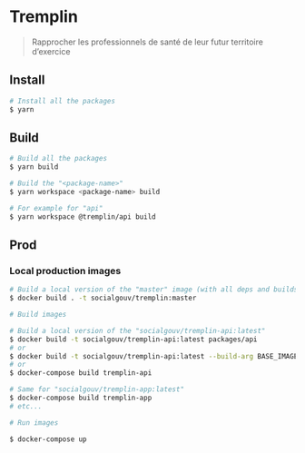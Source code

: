 # Tremplin

> Rapprocher les professionnels de santé de leur futur territoire d’exercice

## Install

```sh
# Install all the packages
$ yarn
```

## Build

```sh
# Build all the packages
$ yarn build

# Build the "<package-name>"
$ yarn workspace <package-name> build

# For example for "api"
$ yarn workspace @tremplin/api build
```

## Prod

### Local production images

```sh
# Build a local version of the "master" image (with all deps and builds)
$ docker build . -t socialgouv/tremplin:master

# Build images

# Build a local version of the "socialgouv/tremplin-api:latest"
$ docker build -t socialgouv/tremplin-api:latest packages/api
# or
$ docker build -t socialgouv/tremplin-api:latest --build-arg BASE_IMAGE=socialgouv/tremplin:master packages/api
# or
$ docker-compose build tremplin-api

# Same for "socialgouv/tremplin-app:latest"
$ docker-compose build tremplin-app
# etc...

# Run images

$ docker-compose up
```
